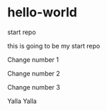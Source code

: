hello-world
===========

start repo

this is going to be my start repo


Change number 1

Change number 2



Change number 3


Yalla Yalla